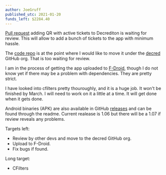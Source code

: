 ```yaml
---
author: JoeGruff
published_utc: 2021-01-20
funds_left: $2284.40
---
```


[Pull request](https://github.com/decred/decrediton/pull/3112) adding QR with active tickets to Decrediton is waiting for review. This will allow to add a bunch of tickets to the app with minimum hassle.

The [code repo](https://github.com/JoeGruffins/dcraddrscanner) is at the point where I would like to move it under the [decred](https://github.com/decred) GitHub org. That is too waiting for review.

I am in the process of getting the app uploaded to [F-Droid](https://f-droid.org/), though I do not know yet if there may be a problem with dependencies. They are pretty strict.

I have looked into cfilters pretty thouroughly, and it is a huge job. It won't be finished by March. I will need to work on it a little at a time. It will get done when it gets done.

Android binaries (APK) are also available in GitHub [releases](https://github.com/JoeGruffins/dcraddrscanner/releases) and can be found through the readme. Current realease is 1.06 but there will be a 1.07 if review reveals any problems.

Targets left:

- Review by other devs and move to the decred GitHub org.
- Upload to F-Droid.
- Fix bugs if found.

Long target:

- CFilters
